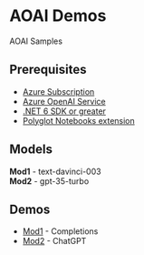 # AOAI Demos

AOAI Samples

## Prerequisites

- [Azure Subscription](https://aka.ms/free)
- [Azure OpenAI Service](https://learn.microsoft.com/azure/cognitive-services/openai/how-to/create-resource?pivots=web-portal)
- [.NET 6 SDK or greater](https://dotnet.microsoft.com/download/dotnet/6.0)
- [Polyglot Notebooks extension](https://marketplace.visualstudio.com/items?itemName=ms-dotnettools.dotnet-interactive-vscode)

## Models

**Mod1** - text-davinci-003  
**Mod2** - gpt-35-turbo

## Demos

- [Mod1](./mod-1.ipynb) - Completions
- [Mod2](./mod-2.ipynb) - ChatGPT